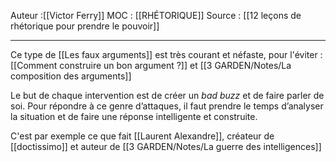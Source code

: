 
Auteur :[[Victor Ferry]]
MOC : [[RHÉTORIQUE]]
Source : [[12 leçons de rhétorique pour prendre le pouvoir]]
***

Ce type de [[Les faux arguments]] est très courant et néfaste, pour l'éviter : [[Comment construire un bon argument ?]] et [[3 GARDEN/Notes/La composition des arguments]]

Le but de chaque intervention est de créer un *bad buzz* et de faire parler de soi. Pour répondre à ce genre d’attaques, il faut prendre le temps d’analyser la situation et de faire une réponse intelligente et construite.

C'est par exemple ce que fait [[Laurent Alexandre]], créateur de [[doctissimo]] et auteur de [[3 GARDEN/Notes/La guerre des intelligences]]